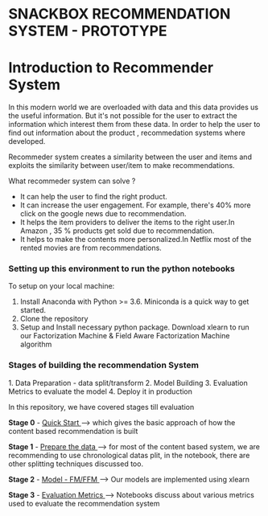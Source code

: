 # SNACKBOX RECOMMENDATION SYSTEM - PROTOTYPE


# Introduction to Recommender System

In this modern world we are overloaded with data and this data provides us the useful information. But it's not possible for the user to extract the information which interest them from these data. In order to help the user to find out information about the product , recommedation systems where developed.

Recommeder system creates a similarity between the user and items and exploits the similarity between user/item to make recommendations.

What recommeder system can solve ?

* It can help the user to find the right product.
* It can increase the user engagement. For example, there's 40% more click on the google news due to recommendation.
* It helps the item providers to deliver the items to the right user.In Amazon , 35 % products get sold due to recommendation.
* It helps to make the contents more personalized.In Netflix most of the rented movies are from recommendations.

<h3> Setting up this environment to run the python notebooks </h3>

To setup on your local machine:
  1. Install Anaconda with Python >= 3.6. Miniconda is a quick way to get started.
  2. Clone the repository
  3. Setup and Install necessary python package. Download xlearn to run our Factorization Machine & Field Aware Factorization Machine algorithm
  
<h3> Stages of building the recommendation System </h3>
  1. Data Preparation - data split/transform
  2. Model Building 
  3. Evaluation Metrics to evaluate the model
  4. Deploy it in production
  
In this repository, we have covered stages till evaluation 

**Stage 0** - <a href = "https://github.com/NancyJemimah/INFO7374_AlgorithmicDigitalMarketingTeam3/tree/master/Assignment%204%20-%20Recommendation%20System/notebooks/00_quick_start"> Quick Start </a> --> which gives the basic approach of how the content based recommendation is built

**Stage 1** - <a href = "https://github.com/NancyJemimah/INFO7374_AlgorithmicDigitalMarketingTeam3/tree/master/Assignment%204%20-%20Recommendation%20System/notebooks/01_prepare_data"> Prepare the data </a> --> for most of the content based system, we are recommending to use chronological datas plit, in the notebook, there are other splitting techniques discussed too.

**Stage 2** - <a href = "https://github.com/NancyJemimah/INFO7374_AlgorithmicDigitalMarketingTeam3/tree/master/Assignment%204%20-%20Recommendation%20System/notebooks/02_model"> Model - FM/FFM </a> --> Our models are implemented using xlearn 

**Stage 3** - <a href = "https://github.com/NancyJemimah/INFO7374_AlgorithmicDigitalMarketingTeam3/tree/master/Assignment%204%20-%20Recommendation%20System/notebooks/03_evaluate"> Evaluation Metrics </a> --> Notebooks discuss about various metrics used to evaluate the recommendation system 
